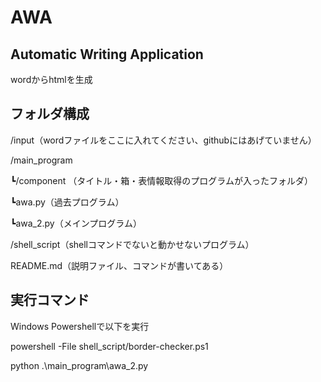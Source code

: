 # AWA

## Automatic Writing Application

wordからhtmlを生成

## フォルダ構成 
/input（wordファイルをここに入れてください、githubにはあげていません）

/main_program

┗/component （タイトル・箱・表情報取得のプログラムが入ったフォルダ）

┗awa.py（過去プログラム）

┗awa_2.py（メインプログラム）

/shell_script（shellコマンドでないと動かせないプログラム）

README.md（説明ファイル、コマンドが書いてある）

## 実行コマンド
Windows Powershellで以下を実行

powershell -File shell_script/border-checker.ps1

python .\main_program\awa_2.py
